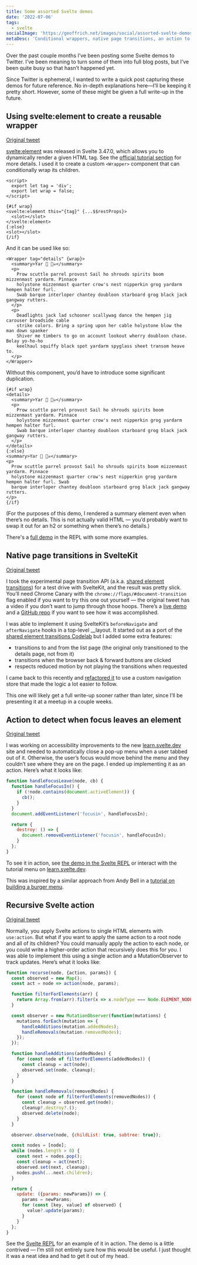 ```yaml
---
title: Some assorted Svelte demos
date: '2022-07-06'
tags:
  - svelte
socialImage: 'https://geoffrich.net/images/social/assorted-svelte-demos.png'
metaDesc: 'Conditional wrappers, native page transitions, an action to detect focus leaving, and a recursive action.'
---
```


Over the past couple months I’ve been posting some Svelte demos to Twitter. I’ve been meaning to turn some of them into full blog posts, but I’ve been quite busy so that hasn’t happened yet.

Since Twitter is ephemeral, I wanted to write a quick post capturing these demos for future reference. No in-depth explanations here&mdash;I’ll be keeping it pretty short. However, some of these might be given a full write-up in the future.

## Using svelte:element to create a reusable wrapper

[Original tweet](https://twitter.com/geoffrich_/status/1525167882396569601)

[svelte:element](https://svelte.dev/docs#template-syntax-svelte-element) was released in Svelte 3.47.0, which allows you to dynamically render a given HTML tag. See the [official tutorial section](https://svelte.dev/tutorial/svelte-element) for more details. I used it to create a custom `<Wrapper>` component that can conditionally wrap its children.

```svelte
<script>
  export let tag = 'div';
  export let wrap = false;
</script>

{#if wrap}
<svelte:element this="{tag}" {...$$restProps}>
  <slot></slot>
</svelte:element>
{:else}
<slot></slot>
{/if}
```

And it can be used like so:

```svelte
<Wrapper tag="details" {wrap}>
  <summary>Yar 🦜 🏴‍☠️</summary>
  <p>
    Prow scuttle parrel provost Sail ho shrouds spirits boom mizzenmast yardarm. Pinnace
    holystone mizzenmast quarter crow's nest nipperkin grog yardarm hempen halter furl.
    Swab barque interloper chantey doubloon starboard grog black jack gangway rutters.
  </p>
  <p>
    Deadlights jack lad schooner scallywag dance the hempen jig carouser broadside cable
    strike colors. Bring a spring upon her cable holystone blow the man down spanker
    Shiver me timbers to go on account lookout wherry doubloon chase. Belay yo-ho-ho
    keelhaul squiffy black spot yardarm spyglass sheet transom heave to.
  </p>
</Wrapper>
```

Without this component, you’d have to introduce some significant duplication.

```svelte
{#if wrap}
<details>
  <summary>Yar 🦜 🏴‍☠️</summary>
  <p>
    Prow scuttle parrel provost Sail ho shrouds spirits boom mizzenmast yardarm. Pinnace
    holystone mizzenmast quarter crow's nest nipperkin grog yardarm hempen halter furl.
    Swab barque interloper chantey doubloon starboard grog black jack gangway rutters.
  </p>
</details>
{:else}
<summary>Yar 🦜 🏴‍☠️</summary>
<p>
  Prow scuttle parrel provost Sail ho shrouds spirits boom mizzenmast yardarm. Pinnace
  holystone mizzenmast quarter crow's nest nipperkin grog yardarm hempen halter furl. Swab
  barque interloper chantey doubloon starboard grog black jack gangway rutters.
</p>
{/if}
```

(For the purposes of this demo, I rendered a summary element even when there’s no details. This is not actually valid HTML &mdash; you’d probably want to swap it out for an h2 or something when there’s no details.)

There's a [full demo](https://svelte.dev/repl/983851f4fb7044e8b5d66a53ca0b356b?version=3.48.0) in the REPL with some more examples.

## Native page transitions in SvelteKit

[Original tweet](https://twitter.com/geoffrich_/status/1534980702785003520)

I took the experimental page transition API (a.k.a. [shared element transitions](https://github.com/WICG/shared-element-transitions)) for a test drive with SvelteKit, and the result was pretty slick. You’ll need Chrome Canary with the `chrome://flags/#document-transition` flag enabled if you want to try this one out yourself &mdash; the original tweet has a video if you don’t want to jump through those hoops. There’s a [live demo](https://sveltekit-shared-element-transitions-codelab.vercel.app/fruits) and a [GitHub repo](https://github.com/geoffrich/sveltekit-shared-element-transitions) if you want to see how it was accomplished.

I was able to implement it using SvelteKit’s `beforeNavigate` and `afterNavigate` hooks in a top-level \_\_layout. It started out as a port of the [shared element transitions Codelab](https://codelabs.developers.google.com/create-an-instant-and-seamless-web-app#5) but I added some extra features:

- transitions to and from the list page (the original only transitioned to the details page, not from it)
- transitions when the browser back & forward buttons are clicked
- respects reduced motion by not playing the transitions when requested

I came back to this recently and [refactored it](https://github.com/geoffrich/sveltekit-shared-element-transitions/commit/7de6f37bd07f9dd69af2e0bb59e4285f879d2143) to use a custom navigation store that made the logic a lot easier to follow.

This one will likely get a full write-up sooner rather than later, since I’ll be presenting it at a meetup in a couple weeks.

## Action to detect when focus leaves an element

[Original tweet](https://twitter.com/geoffrich_/status/1537125628327038976)

I was working on accessibility improvements to the new [learn.svelte.dev](https://learn.svelte.dev) site and needed to automatically close a pop-up menu when a user tabbed out of it. Otherwise, the user’s focus would move behind the menu and they couldn’t see where they are on the page. I ended up implementing it as an action. Here’s what it looks like:

```js
function handleFocusLeave(node, cb) {
  function handleFocusIn() {
    if (!node.contains(document.activeElement)) {
      cb();
    }
  }
  document.addEventListener('focusin', handleFocusIn);

  return {
    destroy: () => {
      document.removeEventListener('focusin', handleFocusIn);
    }
  };
}
```

To see it in action, see [the demo in the Svelte REPL](https://svelte.dev/repl/77100d6479594811a833eff2315dd1f4?version=3.48.0) or interact with the tutorial menu on [learn.svelte.dev](https://learn.svelte.dev).

This was inspired by a similar approach from Andy Bell in a [tutorial on building a burger menu](https://piccalil.li/tutorial/build-a-fully-responsive-progressively-enhanced-burger-menu/#:~:text=The%20next%20part%20is%20an,force%20the%20menu%20closed%2C%20immediately.).

## Recursive Svelte action

[Original tweet](https://twitter.com/geoffrich_/status/1542176620303118336)

Normally, you apply Svelte actions to single HTML elements with `use:action`. But what if you want to apply the same action to a root node and all of its children? You could manually apply the action to each node, or you could write a higher-order action that recursively does this for you. I was able to implement this using a single action and a MutationObserver to track updates. Here’s what it looks like:

```js
function recurse(node, {action, params}) {
  const observed = new Map();
  const act = node => action(node, params);

  function filterForElements(arr) {
    return Array.from(arr).filter(x => x.nodeType === Node.ELEMENT_NODE);
  }

  const observer = new MutationObserver(function(mutations) {
    mutations.forEach(mutation => {
      handleAdditions(mutation.addedNodes);
      handleRemovals(mutation.removedNodes);
    });
  });

  function handleAdditions(addedNodes) {
    for (const node of filterForElements(addedNodes)) {
      const cleanup = act(node);
      observed.set(node, cleanup);
    }
  }

  function handleRemovals(removedNodes) {
    for (const node of filterForElements(removedNodes)) {
      const cleanup = observed.get(node);
      cleanup?.destroy?.();
      observed.delete(node);
    }
  }

  observer.observe(node, {childList: true, subtree: true});

  const nodes = [node];
  while (nodes.length > 0) {
    const next = nodes.pop();
    const cleanup = act(next);
    observed.set(next, cleanup);
    nodes.push(...next.children);
  }

  return {
    update: ({params: newParams}) => {
      params = newParams;
      for (const [key, value] of observed) {
        value?.update(params);
      }
    }
  };
}
```

See the [Svelte REPL](https://svelte.dev/repl/b7c95fd6876d4d7382777fa6d1a31117?version=3.48.0) for an example of it in action. The demo is a little contrived &mdash; I’m still not entirely sure how this would be useful. I just thought it was a neat idea and had to get it out of my head.
